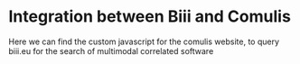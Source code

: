 # Integration between Biii and Comulis

Here we can find the custom javascript for the comulis website, to query biii.eu for the search of multimodal correlated software
